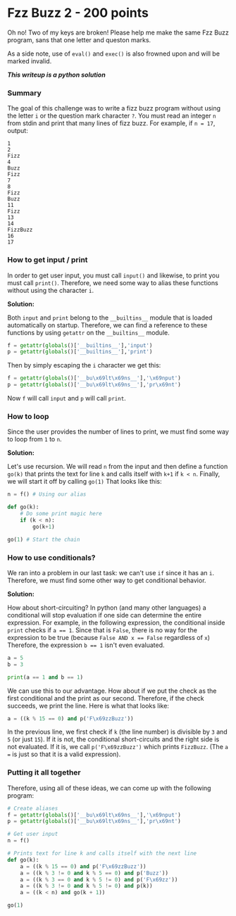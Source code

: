 # Fzz Buzz 2 - 200 points

Oh no! Two of my keys are broken! Please help me make the same Fzz Buzz program, sans that one letter and queston marks.

As a side note, use of `eval()` and `exec()` is also frowned upon and will be marked invalid.

***This writeup is a python solution***

### Summary

The goal of this challenge was to write a fizz buzz program without using the letter `i` or the question mark character `?`. You must read an integer `n` from stdin and print that many lines of fizz buzz. For example, if `n = 17`, output:

```
1
2
Fizz
4
Buzz
Fizz
7
8
Fizz
Buzz
11
Fizz
13
14
FizzBuzz
16
17
```

### How to get input / print

In order to get user input, you must call `input()` and likewise, to print you must call `print()`. Therefore, we need some way to alias these functions without using the character `i`.

**Solution:**

Both `input` and `print` belong to the `__builtins__` module that is loaded automatically on startup. Therefore, we can find a reference to these functions by using `getattr` on the `__builtins__` module.

```python
f = getattr(globals()['__builtins__'],'input')
p = getattr(globals()['__builtins__'],'print')
```

Then by simply escaping the `i` character we get this:

```python
f = getattr(globals()['__bu\x69lt\x69ns__'],'\x69nput')
p = getattr(globals()['__bu\x69lt\x69ns__'],'pr\x69nt')
```

Now `f` will call `input` and `p` will call `print`.

### How to loop

Since the user provides the number of lines to print, we must find some way to loop from `1` to `n`.

**Solution:**

Let's use recursion. We will read `n` from the input and then define a function `go(k)` that prints the text for line `k` and calls itself with `k+1` if `k < n`. Finally, we will start it off by calling `go(1)` That looks like this:

```python
n = f() # Using our alias

def go(k):
	# Do some print magic here
	if (k < n):
		go(k+1)

go(1) # Start the chain
```

### How to use conditionals?

We ran into a problem in our last task: we can't use `if` since it has an `i`. Therefore, we must find some other way to get conditional behavior.

**Solution:**

How about short-circuiting? In python (and many other languages) a conditional will stop evaluation if one side can determine the entire expression. For example, in the following expression, the conditional inside `print` checks if `a == 1`. Since that is `False`, there is no way for the expression to be true (because `False AND x == False` regardless of `x`) Therefore, the expression `b == 1` isn't even evaluated.

```python
a = 5
b = 3

print(a == 1 and b == 1)
```

We can use this to our advantage. How about if we put the check as the first conditional and the print as our second. Therefore, if the check succeeds, we print the line. Here is what that looks like:

```python
a = ((k % 15 == 0) and p('F\x69zzBuzz'))
```

In the previous line, we first check if `k` (the line number) is divisible by `3` and `5` (or just `15`). If it is not, the conditional short-circuits and the right side is not evaluated. If it is, we call `p('F\x69zzBuzz')` which prints `FizzBuzz`. (The `a =` is just so that it is a valid expression).

### Putting it all together

Therefore, using all of these ideas, we can come up with the following program:

```python
# Create aliases
f = getattr(globals()['__bu\x69lt\x69ns__'],'\x69nput')
p = getattr(globals()['__bu\x69lt\x69ns__'],'pr\x69nt')

# Get user input
n = f()

# Prints text for line k and calls itself with the next line
def go(k):
	a = ((k % 15 == 0) and p('F\x69zzBuzz'))
	a = ((k % 3 != 0 and k % 5 == 0) and p('Buzz'))
	a = ((k % 3 == 0 and k % 5 != 0) and p('F\x69zz'))
	a = ((k % 3 != 0 and k % 5 != 0) and p(k))
	a = ((k < n) and go(k + 1))

go(1)
```
